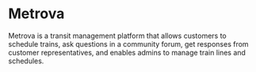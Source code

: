 # Metrova
Metrova is a transit management platform that allows customers to schedule trains, ask questions in a community forum, get responses from customer representatives, and enables admins to manage train lines and schedules.
